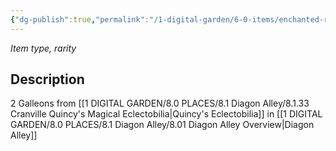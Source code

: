 ```yaml
---
{"dg-publish":true,"permalink":"/1-digital-garden/6-0-items/enchanted-rubber-duck/","tags":["#item","#magical"]}
---
```


*Item type, rarity*

## Description

2 Galleons from [[1 DIGITAL GARDEN/8.0 PLACES/8.1 Diagon Alley/8.1.33 Cranville Quincy's Magical Eclectobilia\|Quincy's Eclectobilia]] in [[1 DIGITAL GARDEN/8.0 PLACES/8.1 Diagon Alley/8.01 Diagon Alley Overview\|Diagon Alley]]